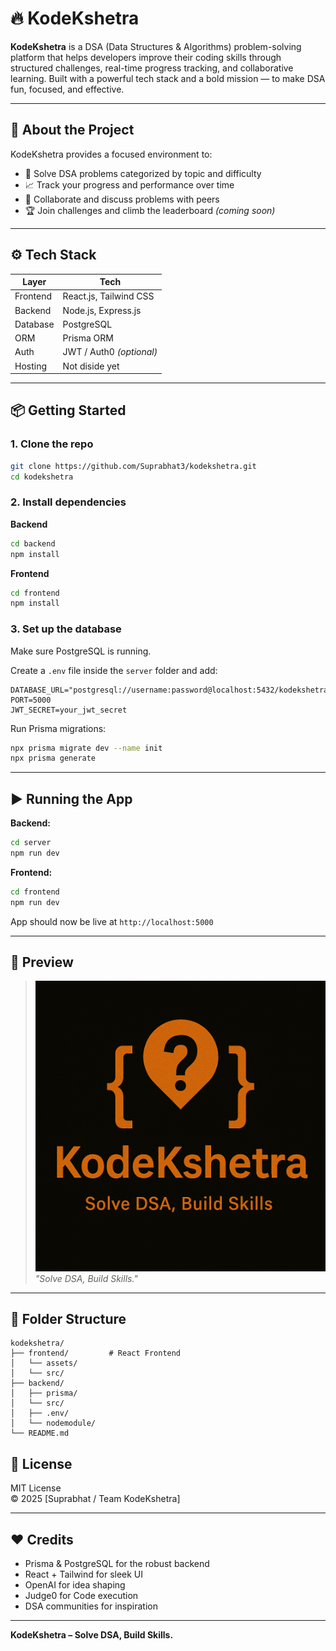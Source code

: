 # 🔥 KodeKshetra

**KodeKshetra** is a DSA (Data Structures & Algorithms) problem-solving platform that helps developers improve their coding skills through structured challenges, real-time progress tracking, and collaborative learning. Built with a powerful tech stack and a bold mission — to make DSA fun, focused, and effective.

---

## 🧠 About the Project

KodeKshetra provides a focused environment to:
- 🧩 Solve DSA problems categorized by topic and difficulty
- 📈 Track your progress and performance over time
- 💬 Collaborate and discuss problems with peers
- 🏆 Join challenges and climb the leaderboard *(coming soon)*

---

## ⚙️ Tech Stack

| Layer      | Tech        |
|------------|-------------|
| Frontend   | React.js, Tailwind CSS |
| Backend    | Node.js, Express.js    |
| Database   | PostgreSQL             |
| ORM        | Prisma ORM             |
| Auth       | JWT / Auth0 *(optional)* |
| Hosting    | Not diside yet |

---

## 📦 Getting Started

### 1. Clone the repo

```bash
git clone https://github.com/Suprabhat3/kodekshetra.git
cd kodekshetra
```

### 2. Install dependencies

**Backend**
```bash
cd backend
npm install
```

**Frontend**
```bash
cd frontend
npm install
```

### 3. Set up the database

Make sure PostgreSQL is running.

Create a `.env` file inside the `server` folder and add:

```env
DATABASE_URL="postgresql://username:password@localhost:5432/kodekshetra"
PORT=5000
JWT_SECRET=your_jwt_secret
```

Run Prisma migrations:

```bash
npx prisma migrate dev --name init
npx prisma generate
```

---

## ▶️ Running the App

**Backend:**
```bash
cd server
npm run dev
```

**Frontend:**
```bash
cd frontend
npm run dev
```

App should now be live at `http://localhost:5000`

---

## 📸 Preview

> ![KodeKshetra Logo](frontend/assets/logo.png)  
> *"Solve DSA, Build Skills."*

---

## 🚧 Folder Structure

```
kodekshetra/
├── frontend/         # React Frontend
│   └── assets/
│   └── src/
├── backend/  
│   ├── prisma/ 
│   └── src/
│   ├── .env/ 
│   └── nodemodule/
└── README.md
```

## 📜 License

MIT License  
© 2025 [Suprabhat / Team KodeKshetra]

---

## ❤️ Credits

- Prisma & PostgreSQL for the robust backend
- React + Tailwind for sleek UI
- OpenAI for idea shaping
- Judge0 for Code execution
- DSA communities for inspiration

---

**KodeKshetra – Solve DSA, Build Skills.**
